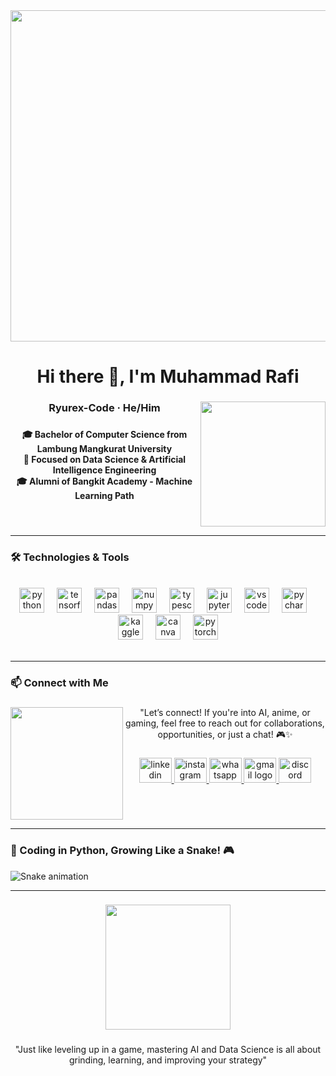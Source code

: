 <div align="center">
  <img height="530" src="https://media1.tenor.com/m/nze7gbogfG8AAAAd/hu-tao-furina.gif"  />
</div>

###

<h1 align="center">Hi there 👋, I'm Muhammad Rafi</h1>

###

<img align="right" height="200" src="https://media1.tenor.com/m/BU-XI6F4iEQAAAAC/yavuz1.gif"  />

###

<h3 align="center">Ryurex-Code · He/Him</h3>

###

<h4 align="center">🎓 Bachelor of Computer Science from Lambung Mangkurat University<br>🤖 Focused on Data Science & Artificial Intelligence Engineering<br>🎓 Alumni of Bangkit Academy - Machine Learning Path</h4>

###

<br clear="both">
<hr>
<h3 align="left">🛠️ Technologies & Tools</h3>


<br clear="both">
<div align="center">
  <img src="https://cdn.jsdelivr.net/gh/devicons/devicon/icons/python/python-original.svg" height="40" alt="python logo"  />
  <img width="12" />
  <img src="https://cdn.jsdelivr.net/gh/devicons/devicon/icons/tensorflow/tensorflow-original.svg" height="40" alt="tensorflow logo"  />
  <img width="12" />
  <img src="https://cdn.jsdelivr.net/gh/devicons/devicon/icons/pandas/pandas-original.svg" height="40" alt="pandas logo"  />
  <img width="12" />
  <img src="https://cdn.jsdelivr.net/gh/devicons/devicon/icons/numpy/numpy-original.svg" height="40" alt="numpy logo"  />
  <img width="12" />
  <img src="https://cdn.jsdelivr.net/gh/devicons/devicon/icons/typescript/typescript-original.svg" height="40" alt="typescript logo"  />
  <img width="12" />
  <img src="https://cdn.jsdelivr.net/gh/devicons/devicon/icons/jupyter/jupyter-original.svg" height="40" alt="jupyter logo"  />
  <img width="12" />
  <img src="https://cdn.jsdelivr.net/gh/devicons/devicon/icons/vscode/vscode-original.svg" height="40" alt="vscode logo"  />
  <img width="12" />
  <img src="https://cdn.jsdelivr.net/gh/devicons/devicon/icons/pycharm/pycharm-original.svg" height="40" alt="pycharm logo"  />
  <img width="12" />
  <img src="https://cdn.jsdelivr.net/gh/devicons/devicon/icons/kaggle/kaggle-original.svg" height="40" alt="kaggle logo"  />
  <img width="12" />
  <img src="https://cdn.jsdelivr.net/gh/devicons/devicon/icons/canva/canva-original.svg" height="40" alt="canva logo"  />
  <img width="12" />
  <img src="https://cdn.jsdelivr.net/gh/devicons/devicon/icons/pytorch/pytorch-original.svg" height="40" alt="pytorch logo"  />
</div>



<br clear="both">
<hr>
<h3 align="left">📫 Connect with Me</h3>

###

<img align="left" height="180" src="https://media1.tenor.com/m/VR0K7_RCFCkAAAAC/jujutsu-kaisen-jujutsukaisen.gif"  />

###

<p align="center">"Let’s connect! If you're into AI, anime, or gaming, feel free to reach out for collaborations, opportunities, or just a chat! 🎮✨</p>

###

<div align="center">
  <a href="in/muhammad-rafi17" target="_blank">
    <img src="https://raw.githubusercontent.com/maurodesouza/profile-readme-generator/master/src/assets/icons/social/linkedin/default.svg" width="52" height="40" alt="linkedin logo"  />
  </a>
  <a href="m.raafiii_" target="_blank">
    <img src="https://raw.githubusercontent.com/maurodesouza/profile-readme-generator/master/src/assets/icons/social/instagram/default.svg" width="52" height="40" alt="instagram logo"  />
  </a>
  <a href="082252877171" target="_blank">
    <img src="https://raw.githubusercontent.com/maurodesouza/profile-readme-generator/master/src/assets/icons/social/whatsapp/default.svg" width="52" height="40" alt="whatsapp logo"  />
  </a>
  <a href="m.raafi.official@gmail.com" target="_blank">
    <img src="https://raw.githubusercontent.com/maurodesouza/profile-readme-generator/master/src/assets/icons/social/gmail/default.svg" width="52" height="40" alt="gmail logo"  />
  </a>
  <img src="https://raw.githubusercontent.com/maurodesouza/profile-readme-generator/master/src/assets/icons/social/discord/default.svg" width="52" height="40" alt="discord logo"  />
</div>

###

<br clear="both">
<hr>
<h3 align="left">🐍 Coding in Python, Growing Like a Snake! 🎮</h3>
<img src="https://raw.githubusercontent.com/ryurex-code/ryurex-code/output/snake.svg" alt="Snake animation" />
<hr>

###
<div align="center">
  <img height="200" src="https://media1.tenor.com/m/3a3XcQUCFPkAAAAC/lycoris-recoil-chisato-nishikigi.gif"  />
</div>

###

<p align="center">"Just like leveling up in a game, mastering AI and Data Science is all about grinding, learning, and improving your strategy"</p>

###